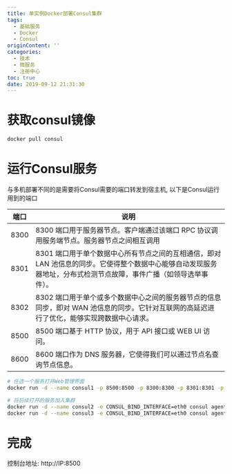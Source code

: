 ```yaml
---
title: 单实例Docker部署Consul集群
tags:
  - 基础服务
  - Docker
  - Consul
originContent: ''
categories:
  - 技术
  - 微服务
  - 注册中心
toc: true
date: 2019-09-12 21:31:30
---
```


# 获取consul镜像
```bash
docker pull consul
```

# 运行Consul服务
与多机部署不同的是需要将Consul需要的端口转发到宿主机, 以下是Consul运行用到的端口

|端口|说明|
|-|-|
|8300|8300 端口用于服务器节点。客户端通过该端口 RPC 协议调用服务端节点。服务器节点之间相互调用|
|8301|8301 端口用于单个数据中心所有节点之间的互相通信，即对 LAN 池信息的同步。它使得整个数据中心能够自动发现服务器地址，分布式检测节点故障，事件广播（如领导选举事件）。|
|8302|8302 端口用于单个或多个数据中心之间的服务器节点的信息同步，即对 WAN 池信息的同步。它针对互联网的高延迟进行了优化，能够实现跨数据中心请求。|
|8500|8500 端口基于 HTTP 协议，用于 API 接口或 WEB UI 访问。|
|8600|	8600 端口作为 DNS 服务器，它使得我们可以通过节点名查询节点信息。|

```bash
# 任选一个服务打开Web管理界面
docker run -d --name consul1 -p 8500:8500 -p 8300:8300 -p 8301:8301 -p 8302:8302 -p 8600:8600 -e CONSUL_BIND_INTERFACE=eth0 consul agent --node=node1 --server=true --bootstrap-expect=3 --client=0.0.0.0 -ui

# 将后续打开的服务加入集群
docker run -d --name consul2 -e CONSUL_BIND_INTERFACE=eth0 consul agent --node=node2 --server=true --client=0.0.0.0 --join 192.168.10.100
docker run -d --name consul3 -e CONSUL_BIND_INTERFACE=eth0 consul agent --node=node3 --server=true --client=0.0.0.0 --join 192.168.10.100
```
# 完成
控制台地址: http://IP:8500